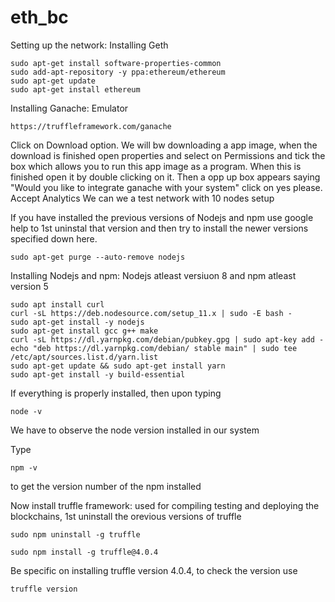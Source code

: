 # eth_bc

Setting  up the network: Installing Geth

    sudo apt-get install software-properties-common
    sudo add-apt-repository -y ppa:ethereum/ethereum
    sudo apt-get update
    sudo apt-get install ethereum
    
Installing Ganache: Emulator

    https://truffleframework.com/ganache
    
Click on Download option.
We will bw downloading a app image, when the download is finished open properties and select on Permissions and tick the box which allows you to run this app image as a program.
When this is finished open it by double clicking on it.
Then a opp up box appears saying "Would you like to integrate ganache with your system" click on yes please.
Accept Analytics 
We can we a test network with 10 nodes setup

If you have installed the previous versions of Nodejs and npm use google help to 1st uninstal that version and then try to install the newer versions specified down here.

    sudo apt-get purge --auto-remove nodejs

Installing Nodejs and npm: Nodejs atleast versiuon 8 and npm atleast version 5

    sudo apt install curl
    curl -sL https://deb.nodesource.com/setup_11.x | sudo -E bash -
    sudo apt-get install -y nodejs
    sudo apt-get install gcc g++ make
    curl -sL https://dl.yarnpkg.com/debian/pubkey.gpg | sudo apt-key add -
    echo "deb https://dl.yarnpkg.com/debian/ stable main" | sudo tee /etc/apt/sources.list.d/yarn.list
    sudo apt-get update && sudo apt-get install yarn
    sudo apt-get install -y build-essential
    
If everything is properly installed, then upon typing 

    node -v
    
We have to observe the node version installed in our system

Type 

    npm -v
    
to get the version number of the npm installed

Now install truffle framework: used for compiling testing and deploying the blockchains,
1st uninstall the orevious versions of truffle

    sudo npm uninstall -g truffle
    
    sudo npm install -g truffle@4.0.4

Be specific on installing truffle version 4.0.4, to check the version use

    truffle version
